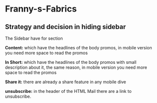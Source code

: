 # Franny-s-Fabrics

## Strategy and decision in hiding sidebar

The Sidebar have for section 

**Content:** which have the headlines of the body promos, in mobile version you need more space to read the promos

**In Short:** which have the headlines of the body promos with small description about it, the same reason, in mobile version you need more space to read the promos


**Share it:** there are already a share feature in any mobile dive

**unsubscribe:** in the header of the HTML Mail there are a link to unsubscribe.
